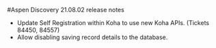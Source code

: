 #Aspen Discovery 21.08.02 release notes
- Update Self Registration within Koha to use new Koha APIs. (Tickets 84450, 84557)
- Allow disabling saving record details to the database. 